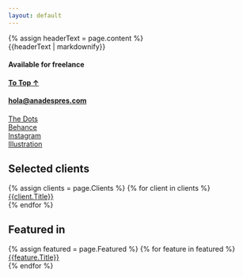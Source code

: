 ```yaml
---
layout: default
---
```


<div class="tracker"></div>
<div class="header-imager">
  {% assign headerText = page.content %}
  <div class="about-page-wrapper header-text">{{headerText | markdownify}}</div>
  <div class="header-footer">
    <div class="flex">
      <div class="left">
        <h4>Available for freelance</h4>
      </div>
      <div class="center top">
        <h4><a href="#top">To Top ↑</a></h4>
      </div>
      <div class="right">
        <h4><a href="mailto:hola@anadespres.com">hola@anadespres.com</a><h4>
      </div>
    </div>
  </div>
</div>
<div class="ad-three-col">
  <div class="other-sites">
    <div><a target="_blank" href="{{page.['The Dots Link']}}">The Dots</a></div>
  </div>
  <div class="other-sites">
    <div><a target="_blank" href="{{page.['Behance Link']}}">Behance</a></div>
  </div>
  <div class="other-sites">
    <div><a target="_blank" href="{{page.['Instagram Link']}}">Instagram</a></div>
    <div><a target="_blank" href="{{page.['Illustration Link']}}">Illustration</a></div>
  </div>
</div>

<div class="ad-three-col">
  <div class="clients">
    <h2>Selected clients</h2>
    {% assign clients = page.Clients %}
    {% for client in clients %}
    <div><a target="_blank" href="{{client.Link}}">{{client.Title}}</a></div>
    {% endfor %}
  </div>
  <div class="other-sites">

  </div>
  <div class="feature">
    <h2>Featured in</h2>
    {% assign featured = page.Featured %}
    {% for feature in featured %}
    <div><a target="_blank" href="{{feature.Link}}">{{feature.Title}}</a></div>
    {% endfor %}
  </div>
</div>
